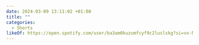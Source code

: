 ```yaml
---
date: 2024-03-09 13:11:02 +01:00
title: ""
categories:
  - Shorts
likeOf: https://open.spotify.com/user/ba3am0kuzumfcyf9c2luslskg?si=vx-NkwINQzOu4weLyDCWpg
---
```

